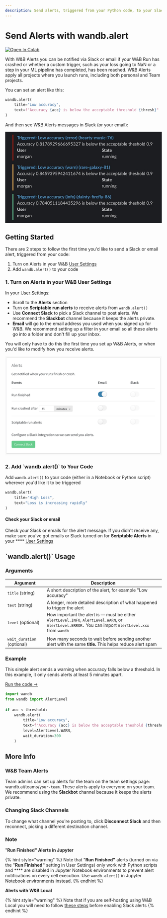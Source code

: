 ```yaml
---
description: Send alerts, triggered from your Python code, to your Slack or email
---
```


# Send Alerts with wandb.alert

[![Open In Colab](https://colab.research.google.com/assets/colab-badge.svg)](https://wandb.me/alerts)

With W\&B Alerts you can be notified via Slack or email if your W\&B Run has crashed or whether a custom trigger, such as your loss going to NaN or a step in your ML pipeline has completed, has been reached. W\&B Alerts apply all projects where you launch runs, including both personal and Team projects.

You can set an alert like this:

```python
wandb.alert(
    title="Low accuracy", 
    text=f"Accuracy {acc} is below the acceptable threshold {thresh}"
)
```

And then see W\&B Alerts messages in Slack (or your email):

![](<../../.gitbook/assets/Screenshot 2022-02-17 at 16.26.15 (1).png>)

## Getting Started

There are 2 steps to follow the first time you'd like to send a Slack or email alert, triggered from your code:

1. Turn on Alerts in your W\&B [User Settings](https://wandb.ai/settings)
2. Add `wandb.alert()` to your code

### 1. Turn on Alerts in your W\&B User Settings

In your [User Settings](https://wandb.ai/settings):

* Scroll to the **Alerts** section
* Turn on **Scriptable run alerts** to receive alerts from `wandb.alert()`
* Use **Connect Slack** to pick a Slack channel to post alerts. We recommend the **Slackbot** channel because it keeps the alerts private.
* **Email** will go to the email address you used when you signed up for W\&B. We recommend setting up a filter in your email so all these alerts go into a folder and don't fill up your inbox.

You will only have to do this the first time you set up W\&B Alerts, or when you'd like to modify how you receive alerts.

![Alerts settings in W\&B User Settings](<../../.gitbook/assets/demo - connect slack.png>)

### 2. Add \`wandb.alert()\` to Your Code

Add `wandb.alert()` to your code (either in a Notebook or Python script) wherever you'd like it to be triggered

```python
wandb.alert(
    title="High Loss", 
    text="Loss is increasing rapidly"
)
```

#### Check your Slack or email

Check your Slack or emails for the alert message. If you didn't receive any, make sure you've got emails or Slack turned on for **Scriptable Alerts** in your **** [User Settings](https://wandb.ai/settings)

## \`wandb.alert()\` Usage

### Arguments

| Argument                   | Description                                                                                                                                           |
| -------------------------- | ----------------------------------------------------------------------------------------------------------------------------------------------------- |
| `title` (string)           | A short description of the alert, for example "Low accuracy"                                                                                          |
| `text` (string)            | A longer, more detailed description of what happened to trigger the alert                                                                             |
| `level` (optional)         | How important the alert is — must be either `AlertLevel.INFO`, `AlertLevel.WARN`, or `AlertLevel.ERROR.` You can import `AlertLevel.xxx` from `wandb` |
|                            |                                                                                                                                                       |
| `wait_duration` (optional) | How many seconds to wait before sending another alert with the same **title.** This helps reduce alert spam                                           |

### Example

This simple alert sends a warning when accuracy falls below a threshold. In this example, it only sends alerts at least 5 minutes apart.

[Run the code →](http://wandb.me/alerts)

```python
import wandb
from wandb import AlertLevel

if acc < threshold:
    wandb.alert(
        title="Low accuracy", 
        text=f"Accuracy {acc} is below the acceptable theshold {threshold}",
        level=AlertLevel.WARN,
        wait_duration=300
    )
```

## More Info

### W\&B Team Alerts

Team admins can set up alerts for the team on the team settings page: wandb.ai/teams/`your-team`. These alerts apply to everyone on your team. We recommend using the **Slackbot** channel because it keeps the alerts private.

### Changing Slack Channels

To change what channel you're posting to, click **Disconnect Slack** and then reconnect, picking a different destination channel.

### Note

"**Run Finished" Alerts in Jupyter**

{% hint style="warning" %}
Note that "**Run Finished"** alerts (turned on via the "**Run Finished"** setting in User Settings) only work with Python scripts and **** are disabled in Jupyter Notebook environments to prevent alert notifications on every cell execution. Use `wandb.alert()` in Jupyter Notebook environments instead.
{% endhint %}

**Alerts with W\&B Local**

{% hint style="warning" %}
Note that if you are self-hosting using W\&B Local you will need to follow [these steps](../self-hosted/configuration.md#slack) before enabling Slack alerts
{% endhint %}
